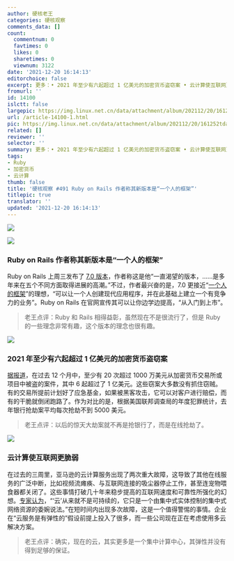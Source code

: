 ```yaml
---
author: 硬核老王
categories: 硬核观察
comments_data: []
count:
  commentnum: 0
  favtimes: 0
  likes: 0
  sharetimes: 0
  viewnum: 3122
date: '2021-12-20 16:14:13'
editorchoice: false
excerpt: 更多：• 2021 年至少有六起超过 1 亿美元的加密货币盗窃案 • 云计算使互联网更脆弱
fromurl: ''
id: 14100
islctt: false
largepic: https://img.linux.net.cn/data/attachment/album/202112/20/161252tda8d5t8dhp0tipp.jpg
url: /article-14100-1.html
pic: https://img.linux.net.cn/data/attachment/album/202112/20/161252tda8d5t8dhp0tipp.jpg.thumb.jpg
related: []
reviewer: ''
selector: ''
summary: 更多：• 2021 年至少有六起超过 1 亿美元的加密货币盗窃案 • 云计算使互联网更脆弱
tags:
- Ruby
- 加密货币
- 云计算
thumb: false
title: '硬核观察 #491 Ruby on Rails 作者称其新版本是“一个人的框架”'
titlepic: true
translator: ''
updated: '2021-12-20 16:14:13'
---
```


![](https://img.linux.net.cn/data/attachment/album/202112/20/161252tda8d5t8dhp0tipp.jpg)


![](https://img.linux.net.cn/data/attachment/album/202112/20/161310g4a64ejt4jxktapj.jpg)


### Ruby on Rails 作者称其新版本是“一个人的框架”


Ruby on Rails 上周三发布了 [7.0 版本](https://rubyonrails.org/)，作者称这是他“一直渴望的版本，……是多年来在五个不同方面取得进展的高潮。”不过，作者最兴奋的是，7.0 更接近“[一个人的框架](https://world.hey.com/dhh/the-one-person-framework-711e6318)”的理想，“可以让一个人创建现代应用程序，并在此基础上建立一个有竞争力的业务”。Ruby on Rails 在官网宣传其可以让你边学边提高，“从入门到上市”。



> 
> 老王点评：Ruby 和 Rails 相得益彰，虽然现在不是很流行了，但是 Ruby 的一些理念非常有趣，这个版本的理念也很有趣。
> 
> 
> 


![](https://img.linux.net.cn/data/attachment/album/202112/20/161325tuzbzoybne1xggnu.jpg)


### 2021 年至少有六起超过 1 亿美元的加密货币盗窃案


[据报道](https://www.nbcnews.com/tech/security/bitcoin-crypto-exchange-hacks-little-anyone-can-do-rcna7870)，在过去 12 个月中，至少有 20 次超过 1000 万美元从加密货币交易所或项目中被盗的案件，其中 6 起超过了 1 亿美元。这些窃案大多数没有抓住窃贼。有的交易所提前计划好了应急基金，如果被黑客攻击，它可以对客户进行赔偿，而有的干脆就倒闭跑路了。作为对比的是，根据美国联邦调查局的年度犯罪统计，去年银行抢劫案平均每次抢劫不到 5000 美元。



> 
> 老王点评：以后的惊天大劫案就不再是抢银行了，而是在线抢劫了。
> 
> 
> 


![](https://img.linux.net.cn/data/attachment/album/202112/20/161356zh211369ddxx193c.jpg)


### 云计算使互联网更脆弱


在过去的三周里，亚马逊的云计算服务出现了两次重大故障，这导致了其他在线服务的广泛中断，比如视频流瘫痪、与互联网连接的吸尘器停止工作，甚至连宠物喂食器都关闭了。这些事情打破几十年来稳步提高的互联网速度和可靠性所强化的幻想。[专家认为](https://www.nbcnews.com/tech/tech-news/internet-outages-web-concentrations-power-rcna8942)，“‘云’从来就不是可持续的，它只是一个由集中式实体控制的集中式网络资源的委婉说法。”在短时间内出现多次故障，这是一个值得警惕的事情。企业在“云服务是有弹性的”假设前提上投入了很多，而一些公司现在正在考虑使用多云解决方案。



> 
> 老王点评：确实，现在的云，其实更多是一个集中计算中心，其弹性并没有得到足够的保证。
> 
> 
>